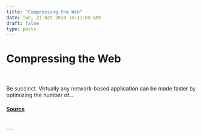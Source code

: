 ```yaml
---
title: "Compressing the Web"
date: Tue, 21 Oct 2014 14:11:00 GMT
draft: false
type: posts
---
```

# Compressing the Web

<br/>

<br/>
Be succinct. Virtually any network-based application can be made faster by optimizing the number of...

#### [Source](https://docs.microsoft.com/archive/blogs/ieinternals/compressing-the-web)

<br/>
---
